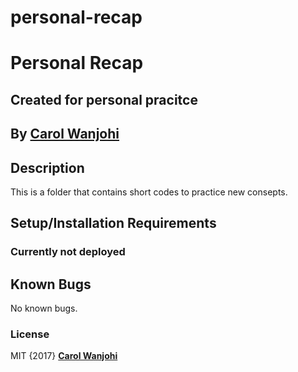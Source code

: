 # personal-recap
# Personal Recap

## Created for personal pracitce

## By **[Carol Wanjohi](https://github.com/carolwanjohi)**

## Description

This is a folder that contains short codes to practice new consepts.

## Setup/Installation Requirements

### Currently not deployed

## Known Bugs

No known bugs.

### License

MIT {2017} **[Carol Wanjohi](https://github.com/carolwanjohi)**
